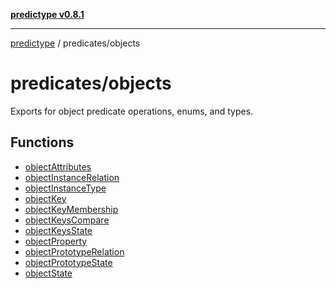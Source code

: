 [**predictype v0.8.1**](../../README.md)

***

[predictype](../../modules.md) / predicates/objects

# predicates/objects

Exports for object predicate operations, enums, and types.

## Functions

- [objectAttributes](functions/objectAttributes.md)
- [objectInstanceRelation](functions/objectInstanceRelation.md)
- [objectInstanceType](functions/objectInstanceType.md)
- [objectKey](functions/objectKey.md)
- [objectKeyMembership](functions/objectKeyMembership.md)
- [objectKeysCompare](functions/objectKeysCompare.md)
- [objectKeysState](functions/objectKeysState.md)
- [objectProperty](functions/objectProperty.md)
- [objectPrototypeRelation](functions/objectPrototypeRelation.md)
- [objectPrototypeState](functions/objectPrototypeState.md)
- [objectState](functions/objectState.md)
